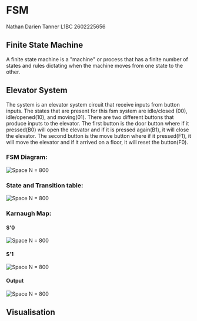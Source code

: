 # FSM
Nathan Darien Tanner
L1BC
2602225656

## Finite State Machine
A finite state machine is a "machine" or process that has a finite number of states and rules dictating when the machine moves from one state to the other.

## Elevator System
The system is an elevator system circuit that receive inputs from button inputs. The states that are present for this fsm system are idle/closed (00), idle/opened(10), and moving(01). There are two different buttons that produce inputs to the elevator. The first button is the door button where if it pressed(B0) will open the elevator and if it is pressed again(B1), it will close the elevator. The second button is the move button where if it pressed(F1), it will move the elevator and if it arrived on a floor, it will reset the button(F0).


### FSM Diagram:
![Space N = 800](images/Diagram.png)

### State and Transition table:
![Space N = 800](images/Truth.png)

### Karnaugh Map:

#### S'0
![Space N = 800](images/S0.png)

#### S'1
![Space N = 800](images/S1.png)

#### Output
![Space N = 800](images/Output.png)


## Visualisation
